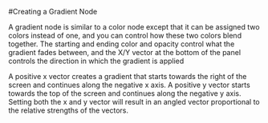 #Creating a Gradient Node

A gradient node is similar to a color node except that it can be assigned two colors instead of one, and you can control how these two colors blend together.  The starting and ending color and opacity control what the gradient fades between, and the X/Y vector at the bottom of the panel controls the direction in which the gradient is applied

A positive x vector creates a gradient that starts towards the right of the screen and continues along the negative x axis.  A positive y vector starts towards the top of the screen and continues along the negative y axis.  Setting both the x and y vector will result in an angled vector proportional to the relative strengths of the vectors.